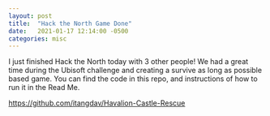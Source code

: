 ```yaml
---
layout: post
title:  "Hack the North Game Done"
date:   2021-01-17 12:14:00 -0500
categories: misc
---
```


I just finished Hack the North today with 3 other people! We had a great time during the Ubisoft challenge and creating a survive as long as possible based game. You can find the code in this repo, and instructions of how to run it in the Read Me.

<a>https://github.com/itangdav/Havalion-Castle-Rescue</a>

